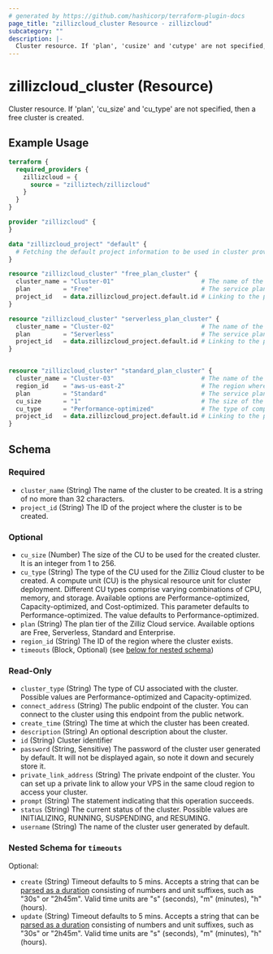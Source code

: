 ```yaml
---
# generated by https://github.com/hashicorp/terraform-plugin-docs
page_title: "zillizcloud_cluster Resource - zillizcloud"
subcategory: ""
description: |-
  Cluster resource. If 'plan', 'cusize' and 'cutype' are not specified, then a free cluster is created.
---
```


# zillizcloud_cluster (Resource)

Cluster resource. If 'plan', 'cu_size' and 'cu_type' are not specified, then a free cluster is created.

## Example Usage

```terraform
terraform {
  required_providers {
    zillizcloud = {
      source = "zilliztech/zillizcloud"
    }
  }
}

provider "zillizcloud" {
}

data "zillizcloud_project" "default" {
  # Fetching the default project information to be used in cluster provisioning
}

resource "zillizcloud_cluster" "free_plan_cluster" {
  cluster_name = "Cluster-01"                        # The name of the cluster
  plan         = "Free"                              # The service plan for the cluster The name of the cluster
  project_id   = data.zillizcloud_project.default.id # Linking to the project ID fetched earlier
}

resource "zillizcloud_cluster" "serverless_plan_cluster" {
  cluster_name = "Cluster-02"                        # The name of the cluster
  plan         = "Serverless"                        # The service plan for the cluster# The name of the cluster
  project_id   = data.zillizcloud_project.default.id # Linking to the project ID fetched earlier
}


resource "zillizcloud_cluster" "standard_plan_cluster" {
  cluster_name = "Cluster-03"                        # The name of the cluster
  region_id    = "aws-us-east-2"                     # The region where the cluster will be deployed
  plan         = "Standard"                          # The service plan for the cluster
  cu_size      = "1"                                 # The size of the compute unit
  cu_type      = "Performance-optimized"             # The type of compute unit, optimized for performance
  project_id   = data.zillizcloud_project.default.id # Linking to the project ID fetched earlier
}
```

<!-- schema generated by tfplugindocs -->
## Schema

### Required

- `cluster_name` (String) The name of the cluster to be created. It is a string of no more than 32 characters.
- `project_id` (String) The ID of the project where the cluster is to be created.

### Optional

- `cu_size` (Number) The size of the CU to be used for the created cluster. It is an integer from 1 to 256.
- `cu_type` (String) The type of the CU used for the Zilliz Cloud cluster to be created. A compute unit (CU) is the physical resource unit for cluster deployment. Different CU types comprise varying combinations of CPU, memory, and storage. Available options are Performance-optimized, Capacity-optimized, and Cost-optimized. This parameter defaults to Performance-optimized. The value defaults to Performance-optimized.
- `plan` (String) The plan tier of the Zilliz Cloud service. Available options are Free, Serverless, Standard and Enterprise.
- `region_id` (String) The ID of the region where the cluster exists.
- `timeouts` (Block, Optional) (see [below for nested schema](#nestedblock--timeouts))

### Read-Only

- `cluster_type` (String) The type of CU associated with the cluster. Possible values are Performance-optimized and Capacity-optimized.
- `connect_address` (String) The public endpoint of the cluster. You can connect to the cluster using this endpoint from the public network.
- `create_time` (String) The time at which the cluster has been created.
- `description` (String) An optional description about the cluster.
- `id` (String) Cluster identifier
- `password` (String, Sensitive) The password of the cluster user generated by default. It will not be displayed again, so note it down and securely store it.
- `private_link_address` (String) The private endpoint of the cluster. You can set up a private link to allow your VPS in the same cloud region to access your cluster.
- `prompt` (String) The statement indicating that this operation succeeds.
- `status` (String) The current status of the cluster. Possible values are INITIALIZING, RUNNING, SUSPENDING, and RESUMING.
- `username` (String) The name of the cluster user generated by default.

<a id="nestedblock--timeouts"></a>
### Nested Schema for `timeouts`

Optional:

- `create` (String) Timeout defaults to 5 mins. Accepts a string that can be [parsed as a duration](https://pkg.go.dev/time#ParseDuration) consisting of numbers and unit suffixes, such as "30s" or "2h45m". Valid time units are "s" (seconds), "m" (minutes), "h" (hours).
- `update` (String) Timeout defaults to 5 mins. Accepts a string that can be [parsed as a duration](https://pkg.go.dev/time#ParseDuration) consisting of numbers and unit suffixes, such as "30s" or "2h45m". Valid time units are "s" (seconds), "m" (minutes), "h" (hours).
